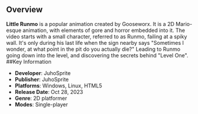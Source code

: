 ## Overview

**Little Runmo** is a popular animation created by Gooseworx. It is a 2D Mario-esque animation, with elements of gore and horror embedded into it. The video starts with a small character, referred to as Runmo, failing at a spiky wall. It's only during his last life when the sign nearby says "Sometimes I wonder, at what point in the pit do you actually die?" Leading to Runmo going down into the level, and discovering the secrets behind "Level One".
##Key Information

- **Developer**: JuhoSprite
- **Publisher**: JuhoSprite
- **Platforms**: Windows, Linux, HTML5
- **Release Date**: Oct 28, 2023
- **Genre**: 2D platformer
- **Modes**: Single-player